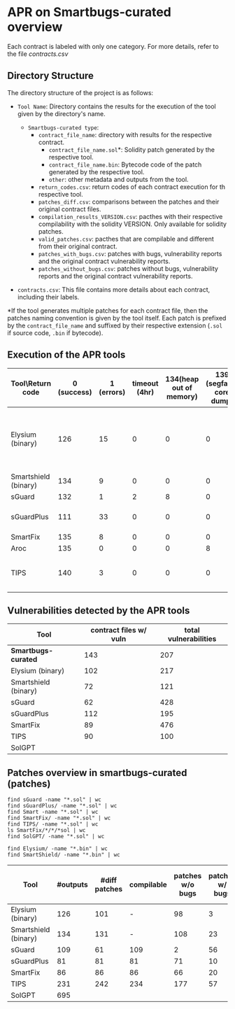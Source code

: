 # APR on Smartbugs-curated overview

Each contract is labeled with only one category. For more details, refer to the file _contracts.csv_

## Directory Structure

The directory structure of the project is as follows:

- `Tool Name`: Directory contains the results for the execution of the tool given by the directory's name.
    + `Smartbugs-curated type`:
        - `contract_file_name`: directory with results for the respective contract.
            - `contract_file_name.sol`*: Solidity patch generated by the respective tool.
            - `contract_file_name.bin`: Bytecode code of the patch generated by the respective tool.
            - `other`: other metadata and outputs from the tool.
        - `return_codes.csv`:  return codes of each contract execution for th respective tool.
        - `patches_diff.csv`: comparisons between the patches and their original contract files.
        - `compilation_results_VERSION.csv`: pacthes with their respective compilability with the solidity VERSION. Only available for solidity patches.
        - `valid_patches.csv`: pacthes that are compilable and different from their original contract.
        - `patches_with_bugs.csv`: patches with bugs, vulnerability reports and the original contract vulnerability reports.
        - `patches_without_bugs.csv`: patches without bugs, vulnerability reports and the original contract vulnerability reports.

- `contracts.csv`: This file contains more details about each contract, including their labels.

*If the tool generates multiple patches for each contract file, then the patches naming convention is given by the tool itself. Each patch is prefixed by the `contract_file_name` and suffixed by their respective extension (`.sol` if source code, `.bin` if bytecode).


## Execution of the APR tools
|Tool\Return code                    |0 (success)|1 (errors)|timeout (4hr)|134(heap out of memory)|139 (segfault: core dump)|251 (compilation)|253|Notes                                                             |
|------------------------------------|-----------|----------|---------------|-----------------------|-------------------------|-----------------|---|------------------------------------------------------------------|
|Elysium  (binary)                           |126        |15        |0              |0                      |0                        |1                |1  |1: run_oyente breaks, only mythril is used for these cases in eval|
|Smartshield   (binary)                       |134        |9         |0              |0                      |0                        |0                |0  |1: code errors                                                    |
|sGuard                              |132        |1         |2              |8                      |0                        |0                |0  |                                                                  |
|sGuardPlus                          |111        |33        |0              |0                      |0                        |0                |0  |Exceptions in revert2src.js                                       |
|SmartFix                            |135        |8         |0              |0                      |0                        |0                |0  |                                                                  |
|Aroc                                |135        |0         |0              |0                      |8                        |0                |0  |                                                                  |
|TIPS                                |140        |3         |0              |0                      |0                        |0                |0  |1: code errors in parsing json objects                            |


## Vulnerabilities detected by the APR tools
| Tool                  | contract files w/ vuln | total vulnerabilities | 
|-----------------------|------------------------|-----------------------|
| **Smartbugs-curated** |                    143 |                   207 |
| Elysium (binary)      |                    102 |                   217 |
| Smartshield (binary)  |                     72 |                   121 |
| sGuard                |                     62 |                   428 |
| sGuardPlus            |                    112 |                   195 |
| SmartFix              |                     89 |                   476 |
| TIPS                  |                     90 |                   100 |
| SolGPT                |                        |                       |


## Patches overview in smartbugs-curated (patches)

```
find sGuard -name "*.sol" | wc
find sGuardPlus/ -name "*.sol" | wc
find Smart -name "*.sol" | wc
find SmartFix/ -name "*.sol" | wc
find TIPS/ -name "*.sol" | wc
ls SmartFix/*/*/*sol | wc
find SolGPT/ -name "*.sol" | wc

find Elysium/ -name "*.bin" | wc
find SmartShield/ -name "*.bin" | wc
```

| Tool                  | #outputs | #diff patches | compilable | patches w/o bugs | patches w/ bugs | paches w/ new bugs (detector+manual check) | og contracts w/o bugs |
|-----------------------|----------|---------------|------------|------------------|-----------------|--------------------|-----------------------|
| Elysium (binary)      |      126 |            101|           -|                98|                3|                  2+|                     98|
| Smartshield (binary)  |      134 |            131|           -|               108|               23|                    |                    108|
| sGuard                |      109 |             61|         109|                 2|               56|                    |                      2|
| sGuardPlus            |       81 |             81|          81|                71|               10|                  10|                     71|
| SmartFix              |       86 |             86|          86|                66|               20|                   1|                     66|
| TIPS                  |      231 |            242|         234|               177|               57|                    |                    132|
| SolGPT                |      695 |               |            |                  |                 |                    |                       |